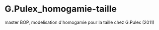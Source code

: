 G.Pulex_homogamie-taille
========================

master BOP, modelisation d'homogamie pour la taille chez G.Pulex (2011)
